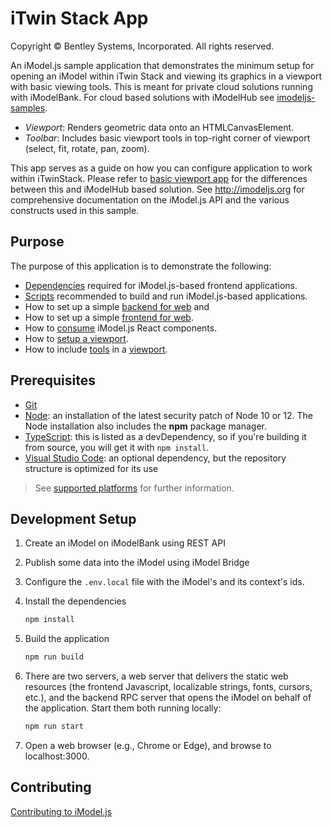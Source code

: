# iTwin Stack App

Copyright © Bentley Systems, Incorporated. All rights reserved.

An iModel.js sample application that demonstrates the minimum setup for opening an iModel within iTwin Stack and viewing its graphics in a viewport with basic viewing tools. This is meant for private cloud solutions running with iModelBank. For cloud based solutions with iModelHub see [imodeljs-samples](https://github.com/imodeljs/imodeljs-samples).

* _Viewport_: Renders geometric data onto an HTMLCanvasElement.
* _Toolbar_: Includes basic viewport tools in top-right corner of viewport (select, fit, rotate, pan, zoom).

This app serves as a guide on how you can configure application to work within iTwinStack. Please refer to [basic viewport app](https://github.com/imodeljs/imodeljs-samples/tree/master/interactive-app/basic-viewport-app) for the differences between this and iModelHub based solution.
See http://imodeljs.org for comprehensive documentation on the iModel.js API and the various constructs used in this sample.

## Purpose

The purpose of this application is to demonstrate the following:

* [Dependencies](./package.json) required for iModel.js-based frontend applications.
* [Scripts](./package.json) recommended to build and run iModel.js-based applications.
* How to set up a simple [backend for web](./src/backend/BackendServer.ts) and
* How to set up a simple [frontend for web](./src/frontend/api/ITwinStackApp.ts).
* How to [consume](./src/frontend/components/App.tsx) iModel.js React components.
* How to [setup a viewport](./src/frontend/components/App.tsx#L106).
* How to include
  [tools](./src/frontend/components/Toolbar.tsx) in a
  [viewport](./src/frontend/components/App.tsx#L205).

## Prerequisites

* [Git](https://git-scm.com/)
* [Node](https://nodejs.org/en/): an installation of the latest security patch of Node 10 or 12. The Node installation also includes the **npm** package manager.
* [TypeScript](https://www.typescriptlang.org/): this is listed as a devDependency, so if you're building it from source, you will get it with `npm install`.
* [Visual Studio Code](https://code.visualstudio.com/): an optional dependency, but the repository structure is optimized for its use

> See [supported platforms](https://www.imodeljs.org/learning/supportedplatforms/) for further information.

## Development Setup

1. Create an iModel on iModelBank using REST API

2. Publish some data into the iModel using iModel Bridge

3. Configure the `.env.local` file with the iModel's and its context's ids.

4. Install the dependencies

    ```sh
    npm install
    ```

5. Build the application

    ```sh
    npm run build
    ```

6. There are two servers, a web server that delivers the static web resources (the frontend Javascript, localizable strings, fonts, cursors, etc.), and the backend RPC server that opens the iModel on behalf of the application. Start them both running locally:

    ```sh
    npm run start
    ```

7. Open a web browser (e.g., Chrome or Edge), and browse to localhost:3000.

## Contributing

[Contributing to iModel.js](https://github.com/imodeljs/imodeljs/blob/master/CONTRIBUTING.md)
